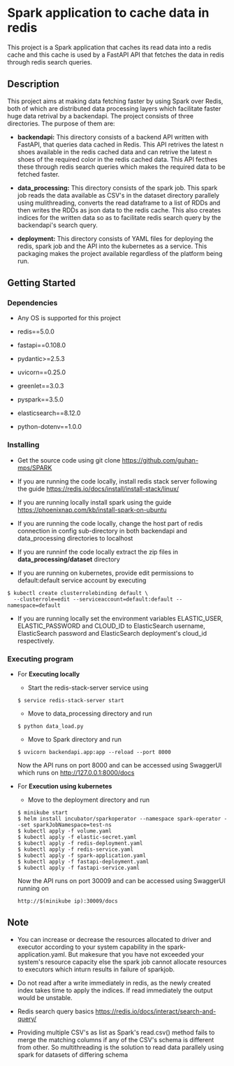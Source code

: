 # Spark application to cache data in redis

This project is a Spark application that caches its read data into a redis cache and this cache is used by a FastAPI API that fetches the data in redis through redis search queries.

## Description

This project aims at making data fetching faster by using Spark over Redis, both of which are distributed data processing layers which facilitate faster huge data retrival by a backendapi. The project consists of three directories. The purpose of them are:

* **backendapi:** This directory consists of a backend API written with FastAPI, that queries data cached in Redis. This API retrives the latest n shoes available in the redis cached data and can retrive the latest n shoes of the required color in the redis cached data. This API fecthes these through redis search queries which makes the required data to be fetched faster.

* **data_processing:** This directory consists of the spark job. This spark job reads the data available as CSV's in the dataset directory parallely using mulithreading, converts the read dataframe to a list of RDDs and then writes the RDDs as json data to the redis cache. This also creates indices for the written data so as to facilitate redis search query by the backendapi's search query.
* **deployment:** This directory consists of YAML files for deploying the redis, spark job and the API into the kubernetes as a service. This packaging makes the project available regardless of the platform being run. 

## Getting Started

### Dependencies

* Any OS is supported for this project

* redis==5.0.0
* fastapi==0.108.0
* pydantic>=2.5.3
* uvicorn==0.25.0
* greenlet==3.0.3
* pyspark==3.5.0
* elasticsearch==8.12.0
* python-dotenv==1.0.0
### Installing

* Get the source code using git clone https://github.com/guhan-mps/SPARK

* If you are running the code locally, install redis stack server following the guide <https://redis.io/docs/install/install-stack/linux/>
* If you are running locally install spark using the guide <https://phoenixnap.com/kb/install-spark-on-ubuntu>
* If you are running the code locally, change the host part of redis connection in config sub-directory in both backendapi and data_processing directories to localhost
* If you are runninf the code locally extract the zip files in **data_processing/dataset** directory
* If you are running on kubernetes, provide edit permissions to default:default service account by executing 
```
$ kubectl create clusterrolebinding default \
  --clusterrole=edit --serviceaccount=default:default --namespace=default
```
* If you are running locally set the environment variables ELASTIC_USER, ELASTIC_PASSWORD and CLOUD_ID to ElasticSearch username, ElasticSearch password and ElasticSearch deployment's cloud_id respectively.

### Executing program
* For **Executing locally**
    - Start the redis-stack-server service using
    ```
    $ service redis-stack-server start
    ```
    - Move to data_processing directory and run
    ```
    $ python data_load.py
    ```
    - Move to Spark directory and run
    ```
    $ uvicorn backendapi.app:app --reload --port 8000
    ```
    Now the API runs on port 8000 and can be accessed using SwaggerUI which runs on <http://127.0.0.1:8000/docs>

* For  **Execution using kubernetes**
    - Move to the deployment directory and run 
    ```
    $ minikube start
    $ helm install incubator/sparkoperator --namespace spark-operator --set sparkJobNamespace=test-ns
    $ kubectl apply -f volume.yaml
    $ kubectl apply -f elastic-secret.yaml
    $ kubectl apply -f redis-deployment.yaml
    $ kubectl apply -f redis-service.yaml
    $ kubectl apply -f spark-application.yaml
    $ kubectl apply -f fastapi-deployment.yaml
    $ kubectl apply -f fastapi-service.yaml
    ```
    Now the API runs on port 30009 and can be accessed using SwaggerUI running on 
    ```
    http://$(minikube ip):30009/docs
    ```
## Note
* You can increase or decrease the resources allocated to driver and executor according to your system capability in the spark-application.yaml. But makesure that you have not exceeded your system's resource capacity else the spark job cannot allocate resources to executors which inturn results in failure of sparkjob.

* Do not read after a write immediately in redis, as the newly created index takes time to apply the indices. If read immediately the output would be unstable.

* Redis search query basics <https://redis.io/docs/interact/search-and-query/>

* Providing multiple CSV's as list as Spark's read.csv() method fails to merge the matching columns if any of the CSV's schema is different from other. So multithreading is the solution to read data parallely using spark for datasets of differing schema